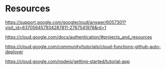 Resources
=========

https://support.google.com/googlecloud/answer/6057301?visit_id=637056457934287811-2767541978&rd=1

https://cloud.google.com/docs/authentication/#projects_and_resources

https://cloud.google.com/community/tutorials/cloud-functions-github-auto-deployer

https://cloud.google.com/nodejs/getting-started/tutorial-app